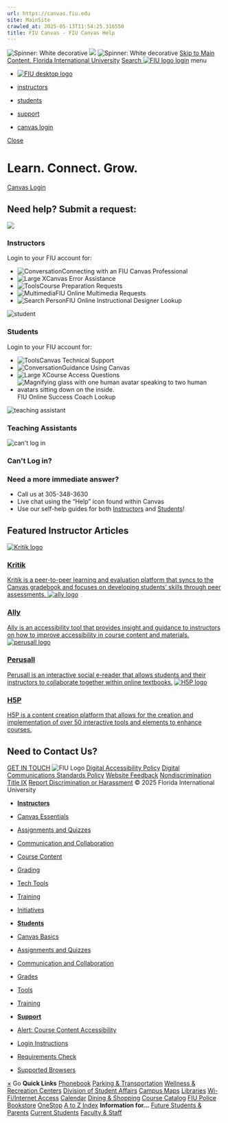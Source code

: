 ```yaml
---
url: https://canvas.fiu.edu
site: MainSite
crawled_at: 2025-05-13T11:54:25.316550
title: FIU Canvas - FIU Canvas Help
---
```


![Spinner: White decorative](https://cdn.userway.org/widgetapp/images/spin_wh.svg)
![](https://cdn.userway.org/widgetapp/images/body_wh.svg)
![Spinner: White decorative](https://cdn.userway.org/widgetapp/images/spin_wh.svg)
[Skip to Main Content. ](https://canvas.fiu.edu/#main-content)
[Florida International University](https://fiu.edu)
[ Search ](https://canvas.fiu.edu/)
[ ![FIU logo](https://canvas.fiu.edu/_assets/images/fiu-logo.png) ](https://canvas.fiu.edu/index.php)
[login](https://fiu.instructure.com)
menu
  * [ ![FIU desktop logo](https://canvas.fiu.edu/_assets/images/fiu-logo.png) ](https://canvas.fiu.edu/index.php)


  * [instructors](https://fiuonline.my.site.com/canvas/s/categories-faculty)
  * [students](https://fiuonline.my.site.com/canvas/s/categories-student)
  * [support](https://canvas.fiu.edu/support/index.php)
  * [canvas login](https://fiu.instructure.com/)

[ Close ](https://canvas.fiu.edu/)
# Learn. Connect. Grow.
[Canvas Login](https://fiu.instructure.com "login to canvas")
## Need help? Submit a request:
![](https://canvas.fiu.edu/_assets/images/icons/faculty-icon.svg)
### Instructors
Login to your FIU account for:
  * ![Conversation](https://canvas.fiu.edu/_assets/images/consultation.svg)Connecting with an FIU Canvas Professional 
  * ![Large X](https://canvas.fiu.edu/_assets/images/course-issue.svg)Canvas Error Assistance 
  * ![Tools](https://canvas.fiu.edu/_assets/images/maintenance.svg)Course Preparation Requests 
  * ![Multimedia](https://canvas.fiu.edu/_assets/images/icons/multimedia-icon-01.svg)FIU Online Multimedia Requests 
  * ![Search Person](https://canvas.fiu.edu/_assets/images/icons/fiublue-id-lookup-icon.svg)FIU Online Instructional Designer Lookup 


![student](https://canvas.fiu.edu/_assets/images/icons/students-icon.svg)
### Students
Login to your FIU account for:
  * ![Tools](https://canvas.fiu.edu/_assets/images/icons/icon-laptop-mac.svg)Canvas Technical Support 
  * ![Conversation](https://canvas.fiu.edu/_assets/images/icons/icons-support-agent.svg)Guidance Using Canvas 
  * ![Large X](https://canvas.fiu.edu/_assets/images/icons/icon-key.svg)Course Access Questions 
  * ![Magnifying glass with one human avatar speaking to two human avatars sitting down on the inside.](https://canvas.fiu.edu/_assets/images/icons/icon-success-coach-lookup.svg)FIU Online Success Coach Lookup 


![teaching assistant](https://canvas.fiu.edu/_assets/images/icons/teaching-assistant-icon.svg)
### Teaching Assistants
![can't log in](https://canvas.fiu.edu/_assets/images/icons/cant-log-in-icon.svg)
### Can't Log in?
### Need a more immediate answer?
  * Call us at 305-348-3630
  * Live chat using the “Help” icon found within Canvas
  * Use our self-help guides for both [Instructors](https://fiuonline.my.site.com/canvas/s/categories-faculty) and [Students](https://fiuonline.my.site.com/canvas/s/categories-student)!


## Featured Instructor Articles
[ ![Kritik logo](https://canvas.fiu.edu/_assets/images/icons/featured-articles-kritik.png) ](https://canvas.fiu.edu/"https:/fiuonline.my.site.com/canvas/s/article/Kritik-Instructors)
### [Kritik](https://fiuonline.my.site.com/canvas/s/article/Kritik-Instructors)
[ Kritik is a peer-to-peer learning and evaluation platform that syncs to the Canvas gradebook and focuses on developing students’ skills through peer assessments. ](https://fiuonline.my.site.com/canvas/s/article/Kritik-Instructors)
[ ![ally logo](https://canvas.fiu.edu/_assets/images/ally-feature.png) ](https://fiuonline.my.site.com/canvas/s/article/Ally-Instructor)
### [Ally](https://fiuonline.my.site.com/canvas/s/article/Ally-Instructor)
[Ally is an accessibility tool that provides insight and guidance to instructors on how to improve accessibility in course content and materials.](https://fiuonline.my.site.com/canvas/s/article/Ally-Instructor)
[ ![perusall logo](https://canvas.fiu.edu/_assets/images/perusall-feature.gif) ](https://fiuonline.my.site.com/canvas/s/article/Perusall-Instructors)
### [Perusall](https://fiuonline.my.site.com/canvas/s/article/Perusall-Instructors)
[Perusall is an interactive social e-reader that allows students and their instructors to collaborate together within online textbooks.](https://fiuonline.my.site.com/canvas/s/article/Perusall-Instructors)
[ ![H5P logo](https://canvas.fiu.edu/_assets/images/icons/featured-article-h5p-inverted.png) ](https://fiuonline.my.site.com/canvas/s/article/H5P-Instructors)
### [H5P](https://fiuonline.my.site.com/canvas/s/article/H5P-Instructors)
[ H5P is a content creation platform that allows for the creation and implementation of over 50 interactive tools and elements to enhance courses.](https://fiuonline.my.site.com/canvas/s/article/H5P-Instructors)
## Need to Contact Us?
[GET IN TOUCH](https://canvas.fiu.edu/support/index.php)
![FIU Logo](https://canvas.fiu.edu/_assets/images/fiu-logo-white.png) [Digital Accessibility Policy](https://policies.fiu.edu/policy/927) [Digital Communications Standards Policy](https://policies.fiu.edu/policy/755) [Website Feedback](https://webforms.fiu.edu/view.php?id=1584949) [Nondiscrimination](https://ace.fiu.edu/civil-rights-and-accessibility/harassment-and-discrimination/) [Title IX](https://ace.fiu.edu/title-ix/) [Report Discrimination or Harassment](https://report.fiu.edu/) © 2025 Florida International University 
  * [ **Instructors** ](https://fiuonline.my.site.com/canvas/s/categories-faculty)
  * [Canvas Essentials](https://fiuonline.my.site.com/canvas/s/topic/0TO2I0000005iKD)
  * [Assignments and Quizzes](https://fiuonline.my.site.com/canvas/s/topic/0TO2I0000005iKC)
  * [Communication and Collaboration](https://fiuonline.my.site.com/canvas/s/topic/0TO2I0000005iKE)
  * [Course Content](https://fiuonline.my.site.com/canvas/s/topic/0TO2I0000005iKF)
  * [Grading](https://fiuonline.my.site.com/canvas/s/topic/0TO2I0000005iKG)
  * [Tech Tools](https://fiuonline.my.site.com/canvas/s/categories-sub-faculty)
  * [Training](https://canvas.fiu.edu/training/faculty/)
  * [Initiatives](https://fiuonline.my.site.com/canvas/s/topic/0TO2I0000005iKH)


  * [ **Students** ](https://fiuonline.my.site.com/canvas/s/categories-student)
  * [Canvas Basics](https://fiuonline.my.site.com/canvas/s/topic/0TO2I0000005iK7)
  * [Assignments and Quizzes](https://fiuonline.my.site.com/canvas/s/topic/0TO2I0000005iK8)
  * [Communication and Collaboration](https://fiuonline.my.site.com/canvas/s/topic/0TO2I0000005iK2)
  * [Grades](https://fiuonline.my.site.com/canvas/s/topic/0TO2I0000005iK4)
  * [Tools](https://fiuonline.my.site.com/canvas/s/topic/0TO2I0000005iK5)
  * [Training](https://canvas.fiu.edu/training/students/)


  * [ **Support** ](https://canvas.fiu.edu/support)
  * [Alert: Course Content Accessibility](https://onlineforms.fiu.edu/canvasaccessibilityalert)
  * [Login Instructions](https://fiuonline.my.site.com/canvas/s/article/Login-and-Forgotten-Password)
  * [Requirements Check](https://canvas.fiu.edu/login/requirements-check.php)
  * [Supported Browsers](https://community.canvaslms.com/docs/DOC-10720)


[×](https://canvas.fiu.edu/)
Go
**Quick Links**
[Phonebook](https://phonebook.fiu.edu) [Parking & Transportation](https://parking.fiu.edu/) [Wellness & Recreation Centers](https://dasa.fiu.edu/all-departments/wellness-recreation-centers/) [Division of Student Affairs](https://dasa.fiu.edu/index.html) [Campus Maps](http://campusmaps.fiu.edu/) [Libraries](https://library.fiu.edu/) [Wi-Fi/Internet Access](https://network.fiu.edu/) [Calendar](https://calendar.fiu.edu/) [Dining & Shopping](http://shop.fiu.edu/index.php) [Course Catalog](https://catalog.fiu.edu/) [FIU Police](https://police.fiu.edu/) [Bookstore](https://shop.fiu.edu/retail/barnes-noble/course-materials/) [OneStop](https://onestop.fiu.edu/) [A to Z Index](https://www.fiu.edu/atoz/index.html)
**Information for...**
[Future Students & Parents](https://www.fiu.edu/information-for/future-students-parents.html) [Current Students](https://www.fiu.edu/information-for/current-students.html) [Faculty & Staff](https://www.fiu.edu/information-for/faculty-staff.html)
